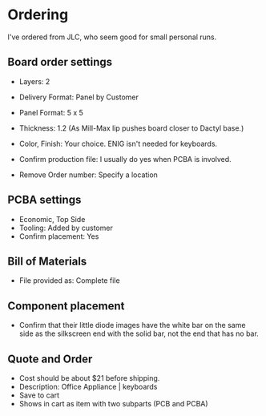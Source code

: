 # Ordering

I've ordered from JLC, who seem good for small personal runs.

## Board order settings

- Layers: 2
- Delivery Format: Panel by Customer
- Panel Format: 5 x 5
- Thickness: 1.2 (As Mill-Max lip pushes board closer to Dactyl base.)

- Color, Finish: Your choice. ENIG isn't needed for keyboards.

- Confirm production file: I usually do yes when PCBA is involved.
- Remove Order number: Specify a location

## PCBA settings

- Economic, Top Side
- Tooling: Added by customer
- Confirm placement: Yes

## Bill of Materials

- File provided as: Complete file

## Component placement

- Confirm that their little diode images have the white bar
  on the same side as the silkscreen end with the solid bar,
    not the end that has no bar.

## Quote and Order

- Cost should be about $21 before shipping.
- Description: Office Appliance | keyboards
- Save to cart
- Shows in cart as item with two subparts (PCB and PCBA)
